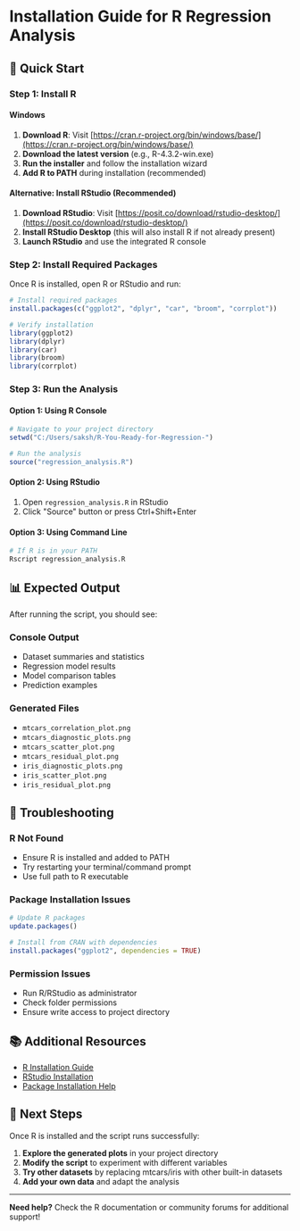 # Installation Guide for R Regression Analysis

## 🚀 Quick Start

### Step 1: Install R

#### Windows
1. **Download R**: Visit [https://cran.r-project.org/bin/windows/base/](https://cran.r-project.org/bin/windows/base/)
2. **Download the latest version** (e.g., R-4.3.2-win.exe)
3. **Run the installer** and follow the installation wizard
4. **Add R to PATH** during installation (recommended)

#### Alternative: Install RStudio (Recommended)
1. **Download RStudio**: Visit [https://posit.co/download/rstudio-desktop/](https://posit.co/download/rstudio-desktop/)
2. **Install RStudio Desktop** (this will also install R if not already present)
3. **Launch RStudio** and use the integrated R console

### Step 2: Install Required Packages

Once R is installed, open R or RStudio and run:

```r
# Install required packages
install.packages(c("ggplot2", "dplyr", "car", "broom", "corrplot"))

# Verify installation
library(ggplot2)
library(dplyr)
library(car)
library(broom)
library(corrplot)
```

### Step 3: Run the Analysis

#### Option 1: Using R Console
```r
# Navigate to your project directory
setwd("C:/Users/saksh/R-You-Ready-for-Regression-")

# Run the analysis
source("regression_analysis.R")
```

#### Option 2: Using RStudio
1. Open `regression_analysis.R` in RStudio
2. Click "Source" button or press Ctrl+Shift+Enter

#### Option 3: Using Command Line
```bash
# If R is in your PATH
Rscript regression_analysis.R
```

## 📊 Expected Output

After running the script, you should see:

### Console Output
- Dataset summaries and statistics
- Regression model results
- Model comparison tables
- Prediction examples

### Generated Files
- `mtcars_correlation_plot.png`
- `mtcars_diagnostic_plots.png`
- `mtcars_scatter_plot.png`
- `mtcars_residual_plot.png`
- `iris_diagnostic_plots.png`
- `iris_scatter_plot.png`
- `iris_residual_plot.png`

## 🔧 Troubleshooting

### R Not Found
- Ensure R is installed and added to PATH
- Try restarting your terminal/command prompt
- Use full path to R executable

### Package Installation Issues
```r
# Update R packages
update.packages()

# Install from CRAN with dependencies
install.packages("ggplot2", dependencies = TRUE)
```

### Permission Issues
- Run R/RStudio as administrator
- Check folder permissions
- Ensure write access to project directory

## 📚 Additional Resources

- [R Installation Guide](https://cran.r-project.org/doc/manuals/r-release/R-admin.html)
- [RStudio Installation](https://posit.co/download/rstudio-desktop/)
- [Package Installation Help](https://cran.r-project.org/doc/manuals/r-release/R-admin.html#Installing-packages)

## 🎯 Next Steps

Once R is installed and the script runs successfully:

1. **Explore the generated plots** in your project directory
2. **Modify the script** to experiment with different variables
3. **Try other datasets** by replacing mtcars/iris with other built-in datasets
4. **Add your own data** and adapt the analysis

---

**Need help?** Check the R documentation or community forums for additional support! 